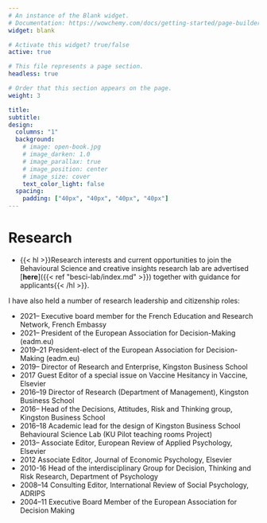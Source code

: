 ```yaml
---
# An instance of the Blank widget.
# Documentation: https://wowchemy.com/docs/getting-started/page-builder/
widget: blank

# Activate this widget? true/false
active: true

# This file represents a page section.
headless: true

# Order that this section appears on the page.
weight: 3

title: 
subtitle:
design:
  columns: "1"
  background:
    # image: open-book.jpg
    # image_darken: 1.0
    # image_parallax: true
    # image_position: center
    # image_size: cover
    text_color_light: false
  spacing:
    padding: ["40px", "40px", "40px", "40px"]
---
```


# Research

- {{< hl >}}Research interests and current opportunities to join the Behavioural Science and creative insights research lab are advertised [**here**]({{< ref "besci-lab/index.md" >}}) together with guidance for applicants{{< /hl >}}.

I have also held a number of research leadership and citizenship roles:

- 2021–		Executive board member for the French Education and Research Network, French Embassy
- 2021–		President of the European Association for Decision-Making (eadm.eu)
- 2019–21	President-elect of the European Association for Decision-Making (eadm.eu)
- 2019–		Director of Research and Enterprise, Kingston Business School
- 2017	 	Guest Editor of a special issue on Vaccine Hesitancy in Vaccine, Elsevier
- 2016–19	Director of Research (Department of Management), Kingston Business School
- 2016– 		Head of the Decisions, Attitudes, Risk and Thinking group, Kingston Business School 
- 2016–18	Academic lead for the design of Kingston Business School Behavioural Science Lab (KU Pilot teaching rooms Project)
- 2013–		Associate Editor, European Review of Applied Psychology, Elsevier
- 2012		Associate Editor, Journal of Economic Psychology, Elsevier
- 2010-16	Head of the interdisciplinary Group for Decision, Thinking and Risk Research, Department of Psychology
- 2008–14 	Consulting Editor, International Review of Social Psychology, ADRIPS
- 2004–11 	Executive Board Member of the European Association for Decision Making


